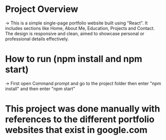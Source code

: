 # Project Overview
-> This is a simple single-page portfolio website built using "React". It includes sections like Home, About Me, Education, Projects and Contact. The design is responsive and clean, aimed to showcase personal or professional details effectively.

# How to run (npm install and npm start)
-> First open Command prompt and go to the project folder then enter "npm install" and then enter "npm start"

# This project was done manually with references to the different portfolio websites that exist in google.com
